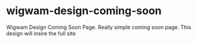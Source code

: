 # wigwam-design-coming-soon

Wigwam Design Coming Soon Page. Really simple coming soon page. 
This design will insire the full site
